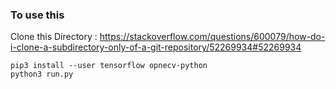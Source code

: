 ### To use this 

Clone this Directory : https://stackoverflow.com/questions/600079/how-do-i-clone-a-subdirectory-only-of-a-git-repository/52269934#52269934 

``` 
pip3 install --user tensorflow opnecv-python
python3 run.py
```
